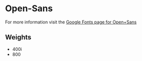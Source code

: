 # Open-Sans

For more information visit the [Google Fonts page for Open+Sans](https://fonts.google.com/specimen/Open+Sans)

## Weights

- 400i
- 800
